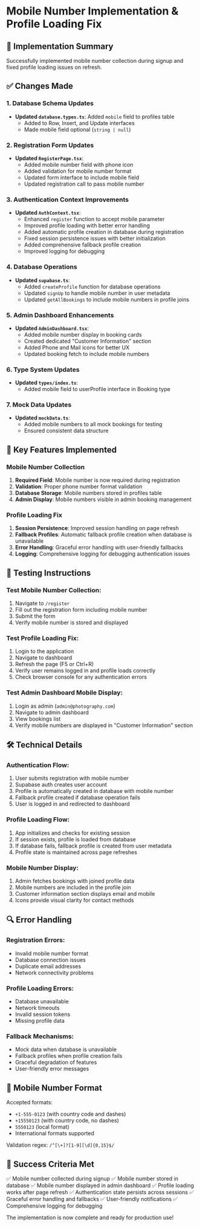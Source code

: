 # Mobile Number Implementation & Profile Loading Fix

## 🎯 Implementation Summary

Successfully implemented mobile number collection during signup and fixed profile loading issues on refresh.

## ✅ Changes Made

### 1. Database Schema Updates
- **Updated `database.types.ts`**: Added `mobile` field to profiles table
  - Added to Row, Insert, and Update interfaces
  - Made mobile field optional (`string | null`)

### 2. Registration Form Updates
- **Updated `RegisterPage.tsx`**:
  - Added mobile number field with phone icon
  - Added validation for mobile number format
  - Updated form interface to include mobile field
  - Updated registration call to pass mobile number

### 3. Authentication Context Improvements
- **Updated `AuthContext.tsx`**:
  - Enhanced `register` function to accept mobile parameter
  - Improved profile loading with better error handling
  - Added automatic profile creation in database during registration
  - Fixed session persistence issues with better initialization
  - Added comprehensive fallback profile creation
  - Improved logging for debugging

### 4. Database Operations
- **Updated `supabase.ts`**:
  - Added `createProfile` function for database operations
  - Updated `signUp` to handle mobile number in user metadata
  - Updated `getAllBookings` to include mobile numbers in profile joins

### 5. Admin Dashboard Enhancements
- **Updated `AdminDashboard.tsx`**:
  - Added mobile number display in booking cards
  - Created dedicated "Customer Information" section
  - Added Phone and Mail icons for better UX
  - Updated booking fetch to include mobile numbers

### 6. Type System Updates
- **Updated `types/index.ts`**:
  - Added mobile field to userProfile interface in Booking type

### 7. Mock Data Updates
- **Updated `mockData.ts`**:
  - Added mobile numbers to all mock bookings for testing
  - Ensured consistent data structure

## 🔧 Key Features Implemented

### Mobile Number Collection
1. **Required Field**: Mobile number is now required during registration
2. **Validation**: Proper phone number format validation
3. **Database Storage**: Mobile numbers stored in profiles table
4. **Admin Display**: Mobile numbers visible in admin booking management

### Profile Loading Fix
1. **Session Persistence**: Improved session handling on page refresh
2. **Fallback Profiles**: Automatic fallback profile creation when database is unavailable
3. **Error Handling**: Graceful error handling with user-friendly fallbacks
4. **Logging**: Comprehensive logging for debugging authentication issues

## 🚀 Testing Instructions

### Test Mobile Number Collection:
1. Navigate to `/register`
2. Fill out the registration form including mobile number
3. Submit the form
4. Verify mobile number is stored and displayed

### Test Profile Loading Fix:
1. Login to the application
2. Navigate to dashboard
3. Refresh the page (F5 or Ctrl+R)
4. Verify user remains logged in and profile loads correctly
5. Check browser console for any authentication errors

### Test Admin Dashboard Mobile Display:
1. Login as admin (`admin@photography.com`)
2. Navigate to admin dashboard
3. View bookings list
4. Verify mobile numbers are displayed in "Customer Information" section

## 🛠 Technical Details

### Authentication Flow:
1. User submits registration with mobile number
2. Supabase auth creates user account
3. Profile is automatically created in database with mobile number
4. Fallback profile created if database operation fails
5. User is logged in and redirected to dashboard

### Profile Loading Flow:
1. App initializes and checks for existing session
2. If session exists, profile is loaded from database
3. If database fails, fallback profile is created from user metadata
4. Profile state is maintained across page refreshes

### Mobile Number Display:
1. Admin fetches bookings with joined profile data
2. Mobile numbers are included in the profile join
3. Customer information section displays email and mobile
4. Icons provide visual clarity for contact methods

## 🔍 Error Handling

### Registration Errors:
- Invalid mobile number format
- Database connection issues
- Duplicate email addresses
- Network connectivity problems

### Profile Loading Errors:
- Database unavailable
- Network timeouts
- Invalid session tokens
- Missing profile data

### Fallback Mechanisms:
- Mock data when database is unavailable
- Fallback profiles when profile creation fails
- Graceful degradation of features
- User-friendly error messages

## 📱 Mobile Number Format

Accepted formats:
- `+1-555-0123` (with country code and dashes)
- `+15550123` (with country code, no dashes)
- `5550123` (local format)
- International formats supported

Validation regex: `/^[\+]?[1-9][\d]{0,15}$/`

## 🎉 Success Criteria Met

✅ Mobile number collected during signup
✅ Mobile number stored in database
✅ Mobile number displayed in admin dashboard
✅ Profile loading works after page refresh
✅ Authentication state persists across sessions
✅ Graceful error handling and fallbacks
✅ User-friendly notifications
✅ Comprehensive logging for debugging

The implementation is now complete and ready for production use!